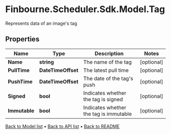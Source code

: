 # Finbourne.Scheduler.Sdk.Model.Tag
Represents data of an image's tag

## Properties

Name | Type | Description | Notes
------------ | ------------- | ------------- | -------------
**Name** | **string** | The name of the tag | [optional] 
**PullTime** | **DateTimeOffset** | The latest pull time | [optional] 
**PushTime** | **DateTimeOffset** | The date of the tag&#39;s push | [optional] 
**Signed** | **bool** | Indicates whether the tag is signed | [optional] 
**Immutable** | **bool** | Indicates whether the tag is immutable | [optional] 

[Back to Model list](../README.md#documentation-for-models) &#8226; [Back to API list](../README.md#documentation-for-api-endpoints) &#8226; [Back to README](../README.md)

